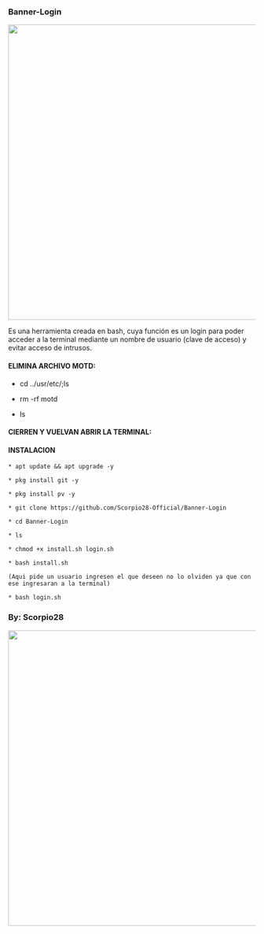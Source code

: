 ### Banner-Login

<p align="center">
	<img src="https://i.imgur.com/eT9WXZM.jpg" width="600px">
</p>

Es una herramienta creada en bash, cuya función es un login para poder acceder a la terminal mediante un nombre de usuario (clave de acceso) y evitar acceso de intrusos.

#### ELIMINA ARCHIVO MOTD:

* cd ../usr/etc/;ls

* rm -rf motd

* ls

#### CIERREN Y VUELVAN ABRIR LA TERMINAL:

#### INSTALACION

```
* apt update && apt upgrade -y

* pkg install git -y

* pkg install pv -y

* git clone https://github.com/Scorpio28-Official/Banner-Login

* cd Banner-Login

* ls

* chmod +x install.sh login.sh

* bash install.sh

(Aqui pide un usuario ingresen el que deseen no lo olviden ya que con ese ingresaran a la terminal)

* bash login.sh
```

### By: Scorpio28
<p align="center">
	<img src="https://i.imgur.com/9bIgTUN.jpg" width="600px">
</p>
